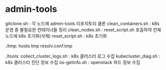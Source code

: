 # admin-tools

gitclone.sh : 각 노드에 admin-tools 리포지토리 클론
clean_containers.sh : k8s 운영 중 불필요한 컨테이너들 정리
clean_nodes.sh : reset_script.sh 호출하여 전체 노드에 k8s 초기화(삭제)
reset_script.sh : k8s 초기화

./tmp:
hosts.tmp
resolv.conf.tmp

./tools:
collect_cluster_logs.sh : k8s 클러스터 로그 수집
kubecluster_diag.sh : k8s 클러스터 진단 정보 수집
os-getinfo.sh : openstack 파드 정보 수집
